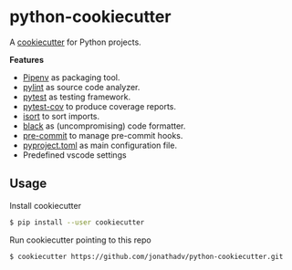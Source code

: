 # python-cookiecutter

A [cookiecutter](https://github.com/cookiecutter/cookiecutter) for Python projects.

**Features**
* [Pipenv](https://github.com/pypa/pipenv) as packaging tool.
* [pylint](https://github.com/PyCQA/pylint) as source code analyzer.
* [pytest](https://github.com/pytest-dev/pytest) as testing framework.
* [pytest-cov](https://github.com/pytest-dev/pytest-cov) to produce coverage reports.
* [isort](https://github.com/timothycrosley/isort) to sort imports.
* [black](https://github.com/psf/black) as (uncompromising) code formatter.
* [pre-commit](https://pre-commit.com/) to manage pre-commit hooks.
* [pyproject.toml](https://pip.pypa.io/en/stable/reference/build-system/pyproject-toml/) as main configuration file.
* Predefined vscode settings


## Usage

Install cookiecutter
```bash
$ pip install --user cookiecutter
```

Run cookiecutter pointing to this repo
```bash
$ cookiecutter https://github.com/jonathadv/python-cookiecutter.git
```
